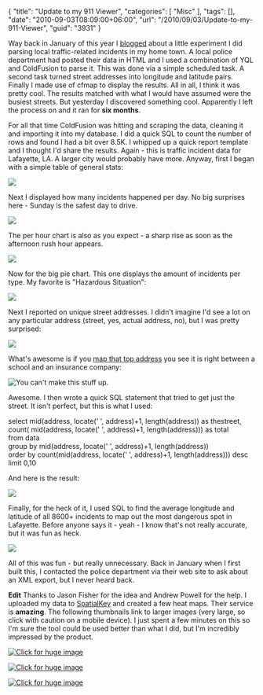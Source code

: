 {
	"title": "Update to my 911 Viewer",
	"categories": [
		"Misc"
	],
	"tags": [],
	"date": "2010-09-03T08:09:00+06:00",
	"url": "/2010/09/03/Update-to-my-911-Viewer",
	"guid": "3931"
}

Way back in January of this year I <a href="http://www.raymondcamden.com/index.cfm/2010/1/19/Proof-of-Concept-911-Viewer">blogged</a> about a little experiment I did parsing local traffic-related incidents in my home town. A local police department had posted their data in HTML and I used a combination of YQL and ColdFusion to parse it. This was done via a simple scheduled task. A second task turned street addresses into longitude and latitude pairs. Finally I made use of cfmap to display the results. All in all, I think it was pretty cool. The results matched with what I would have assumed were the busiest streets. But yesterday I discovered something cool. Apparently I left the process on and it ran for <b>six months</b>.
<!--more-->
For all that time ColdFusion was hitting and scraping the data, cleaning it and importing it into my database. I did a quick SQL to count the number of rows and found I had a bit over 8.5K. I whipped up a quick report template and I thought I'd share the results. Again - this is traffic incident data for Lafayette, LA. A larger city would probably have more. Anyway, first I began with a simple table of general stats:

<img src="https://static.raymondcamden.com/images/cfjedi/Screen shot 2010-09-03 at 7.00.48 AM.png" />

Next I displayed how many incidents happened per day. No big surprises here - Sunday is the safest day to drive.

<img src="https://static.raymondcamden.com/images/cfjedi/Screen shot 2010-09-03 at 7.01.41 AM.png" />

The per hour chart is also as you expect - a sharp rise as soon as the afternoon rush hour appears. 

<img src="https://static.raymondcamden.com/images/cfjedi/Screen shot 2010-09-03 at 7.02.40 AM.png" />

Now for the big pie chart. This one displays the amount of incidents per type. My favorite is "Hazardous Situation":

<img src="https://static.raymondcamden.com/images/cfjedi/Screen shot 2010-09-03 at 7.04.16 AM.png" />

Next I reported on unique street addresses. I didn't imagine I'd see a lot on any particular address (street, yes, actual address, no), but I was pretty surprised:

<img src="https://static.raymondcamden.com/images/cfjedi/Screen shot 2010-09-03 at 7.05.34 AM.png" />

What's awesome is if you <a href="http://maps.google.com/maps?f=q&source=s_q&hl=en&q=&vps=1&jsv=271c&sll=37.0625,-95.677068&sspn=42.089199,93.076172&ie=UTF8&geocode=Ff1UzQEdE8CC-g&split=0">map that top address</a> you see it is right between a school and an insurance company:

<img src="https://static.raymondcamden.com/images/cfjedi/Screen shot 2010-09-03 at 7.06.59 AM.png" title="You can't make this stuff up." />

Awesome. I then wrote a quick SQL statement that tried to get just the street. It isn't perfect, but this is what I used: 


select mid(address, locate(' ', address)+1, length(address)) as thestreet, count( mid(address, locate(' ', address)+1, length(address))) as total<br/>
from data<br/>
group by  mid(address, locate(' ', address)+1, length(address))<br/>
order by  count(mid(address, locate(' ', address)+1, length(address))) desc<br/>
limit 0,10

And here is the result:

<img src="https://static.raymondcamden.com/images/cfjedi/Screen shot 2010-09-03 at 7.08.37 AM.png" />

Finally, for the heck of it, I used SQL to find the average longitude and latitude of all 8600+ incidents to map out the most dangerous spot in Lafayette. Before anyone says it - yeah - I know that's not really accurate, but it was fun as heck. 

<img src="https://static.raymondcamden.com/images/cfjedi/Screen shot 2010-09-03 at 7.10.17 AM.png" />

All of this was fun - but really unnecessary. Back in January when I first built this, I contacted the police department via their web site to ask about an XML export, but I never heard back.

<b>Edit</b> Thanks to Jason Fisher for the idea and Andrew Powell for the help. I uploaded my data to <a href="http://www.spatialkey.com">SpatialKey</a> and created a few heat maps. Their service is <b>amazing</b>. The following thumbnails link to larger images (very large, so click with caution on a mobile device). I just spent a few minutes on this so I'm sure the tool could be used better than what I did, but I'm incredibly impressed by the product.

<a href="http://www.coldfusionjedi.com/images/sk/getimage1.png"><img src="https://static.raymondcamden.com/images/cfjedi/sk/getimage1_thumb.png" title="Click for huge image"></a>

<a href="http://www.coldfusionjedi.com/images/sk/getimage2.png"><img src="https://static.raymondcamden.com/images/cfjedi/sk/getimage2_thumb.png" title="Click for huge image"></a>

<a href="http://www.coldfusionjedi.com/images/sk/getimage3.png"><img src="https://static.raymondcamden.com/images/cfjedi/sk/getimage3_thumb.png" title="Click for huge image"></a>
